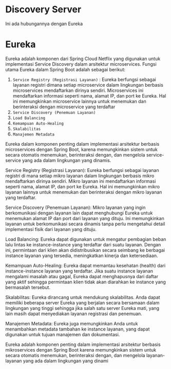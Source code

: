 # Discovery Server

Ini ada hubungannya dengan Eureka

# Eureka

Eureka adalah komponen dari Spring Cloud Netflix yang digunakan untuk implementasi Service Discovery dalam arsitektur microservices.
Fungsi utama Eureka dalam Spring Boot adalah sebagai berikut:

1. `Service Registry (Registrasi Layanan)` : Eureka berfungsi sebagai layanan registri dimana setiap microservice dalam lingkungan berbasis microservices mendaftarkan dirinya sendiri. Microservices ini mendaftarkan informasi seperti nama, alamat IP, dan port ke Eureka. Hal ini memungkinkan microservice lainnya untuk menemukan dan berinteraksi dengan microservice yang terdaftar
2. `Service Discovery (Penemuan Layanan)`
3. `Load Balancing`
4. `Kemampuan Auto-Healing`
5. `Skalabilitas`
6. `Manajemen Metadata`

Eureka dalam komponen penting dalam implementasi arsitektur berbasis microservices dengan Spring Boot, karena memungkinkan sistem untuk
secara otomatis menemukan, berinteraksi dengan, dan mengelola service-service yang ada dalam lingkungan yang dinamis.


Service Registry (Registrasi Layanan): Eureka berfungsi sebagai layanan registri di mana setiap mikro layanan dalam lingkungan berbasis mikro mendaftarkan dirinya sendiri. Mikro layanan ini mendaftarkan informasi seperti nama, alamat IP, dan port ke Eureka. Hal ini memungkinkan mikro layanan lainnya untuk menemukan dan berinteraksi dengan mikro layanan yang terdaftar.

Service Discovery (Penemuan Layanan): Mikro layanan yang ingin berkomunikasi dengan layanan lain dapat menghubungi Eureka untuk menemukan alamat IP dan port dari layanan yang dituju. Ini memungkinkan layanan untuk berkomunikasi secara dinamis tanpa perlu mengetahui detail implementasi fisik dari layanan yang dituju.

Load Balancing: Eureka dapat digunakan untuk mengatur pembagian beban lalu lintas ke instance-instance yang terdaftar dari suatu layanan. Dengan ini, permintaan dari klien akan didistribusikan secara seimbang ke berbagai instance layanan yang tersedia, meningkatkan kinerja dan ketersediaan.

Kemampuan Auto-Healing: Eureka dapat memantau kesehatan (health) dari instance-instance layanan yang terdaftar. Jika suatu instance layanan mengalami masalah atau gagal, Eureka dapat menghapusnya dari daftar yang aktif sehingga permintaan klien tidak akan diarahkan ke instance yang bermasalah tersebut.

Skalabilitas: Eureka dirancang untuk mendukung skalabilitas. Anda dapat memiliki beberapa server Eureka yang berjalan secara bersamaan dalam lingkungan yang tinggi sehingga jika salah satu server Eureka mati, yang lain masih dapat menyediakan layanan registrasi dan penemuan.

Manajemen Metadata: Eureka juga memungkinkan Anda untuk menambahkan metadata tambahan ke instance layanan, yang dapat digunakan untuk tujuan manajemen dan dokumentasi.

Eureka adalah komponen penting dalam implementasi arsitektur berbasis mikroservices dengan Spring Boot karena memungkinkan sistem untuk secara otomatis menemukan, berinteraksi dengan, dan mengelola layanan-layanan yang ada dalam lingkungan yang dinami